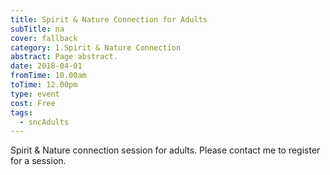 ```yaml
---
title: Spirit & Nature Connection for Adults
subTitle: na
cover: fallback
category: 1.Spirit & Nature Connection
abstract: Page abstract.
date: 2018-04-01
fromTime: 10.00am
toTime: 12.00pm
type: event
cost: Free
tags:
  - sncAdults
---
```


Spirit & Nature connection session for adults. Please contact me to register for a session.

